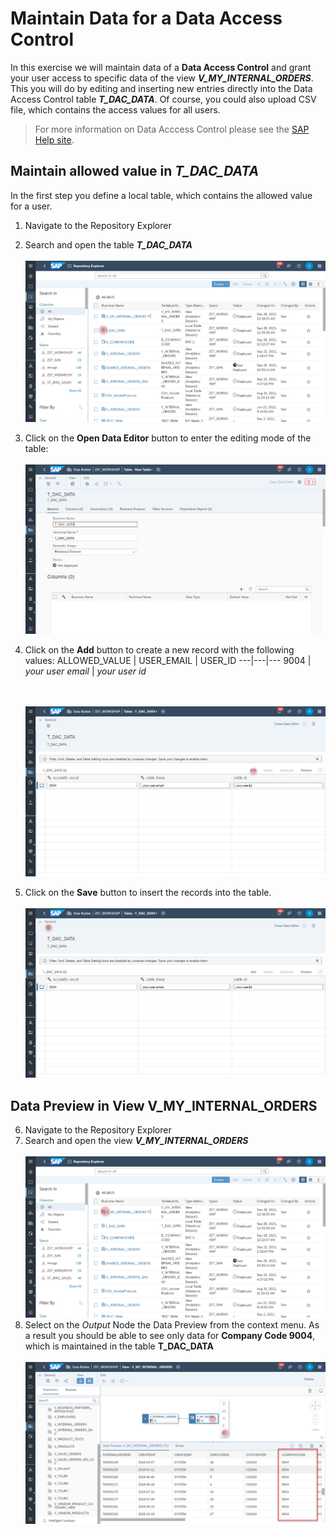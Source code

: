 # Maintain Data for a Data Access Control

In this exercise we will maintain data of a **Data Access Control** and grant your user access to specific data of the view **_V_MY_INTERNAL_ORDERS_**. 
This you will do by editing and inserting new entries directly into the Data Access Control table **_T_DAC_DATA_**.
Of course, you could also upload CSV file, which contains the access values for all users.

>For more information on Data Acccess Control please see the [SAP Help site](https://help.sap.com/viewer/c8a54ee704e94e15926551293243fd1d/cloud/en-US/a032e51c730147c7a1fcac125b4cfe14.html).

## Maintain allowed value in _T_DAC_DATA_
In the first step you define a local table, which contains the allowed value for a user.

1. Navigate to the Repository Explorer
2. Search and open the table _**T_DAC_DATA**_ 
  <br><br>![](../images/maintain_dac_01.png)

 
3. Click on the **Open Data Editor** button to enter the editing mode of the table:
  <br><br>![](../images/create_dac_table_02.png)
4. Click on the **Add** button to create a new record with the following values:
   ALLOWED_VALUE | USER_EMAIL | USER_ID
   ---|---|---
   9004 | _your user email_ | _your user id_  
   
   <br><br>![](../images/maintain_dac_03.png)

5. Click on the **Save** button to insert the records into the table.
  <br><br>![](../images/maintain_dac_04.png)
  

## Data Preview in View V_MY_INTERNAL_ORDERS 
6. Navigate to the Repository Explorer
7. Search and open the view _**V_MY_INTERNAL_ORDERS**_ 
   <br><br>![](../images/maintain_dac_05.png)
8. Select on the _Output_ Node the Data Preview from the context menu. As a result you should be able to see only data for **Company Code 9004**, which is maintained in the table **T_DAC_DATA**
   <br><br>![](../images/maintain_dac_06.png)
